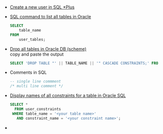 - [Create a new user in SQL *Plus](https://library.netapp.com/ecmdocs/ECMP12471543/html/GUID-287BC8BA-B8B6-4D67-804E-880B65D30B68.html)

- [SQL command to list all tables in Oracle](https://www.sqltutorial.org/sql-list-all-tables/#:~:text=SELECT%20%0A%20%20%20%20table_name%0AFROM%0A%20%20%20%20user_tables%3B)
  ```sql
  SELECT 
      table_name
  FROM
      user_tables;
  ```

- [Drop all tables in Oracle DB (scheme)](https://jochenhebbrecht.be/site/2010-05-10/database/drop-all-tables-in-oracle-db-scheme#:~:text=DROP%2Dsql%2Dscript%22%3A-,SELECT%20%27DROP%20TABLE%20%22%27%20%7C%7C%20TABLE_NAME%20%7C%7C%20%27%22%20CASCADE%20CONSTRAINTS%3B%27%20FROM%20user_tables%3B,-user_tables%20is%20a)  
copy and paste the output  
  ```sql
  SELECT 'DROP TABLE "' || TABLE_NAME || '" CASCADE CONSTRAINTS;' FROM user_tables;
  
  
  ```

- Comments in SQL
  ```sql
  -- single line commment
  /* multi line comment */
  ```

- [Display names of all constraints for a table in Oracle SQL](https://stackoverflow.com/questions/11879217/display-names-of-all-constraints-for-a-table-in-oracle-sql#:~:text=SELECT%20*%0A%20%20FROM%20user_constraints%0A%20WHERE%20table_name%20%3D%20%27%3Cyour%20table%20name%3E%27%0A%20%20%20AND%20constraint_name%20%3D%20%27%3Cyour%20constraint%20name%3E%27%3B)
  ```sql
  SELECT *
    FROM user_constraints
   WHERE table_name = '<your table name>'
     AND constraint_name = '<your constraint name>';
  ```

- 
